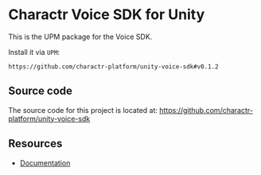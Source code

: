 Charactr Voice SDK for Unity
===========

This is the UPM package for the Voice SDK.

Install it via `UPM`:
```
https://github.com/charactr-platform/unity-voice-sdk#v0.1.2
```

## Source code

The source code for this project is located at: https://github.com/charactr-platform/unity-voice-sdk

## Resources

* [Documentation](https://docs.api.charactr.com/reference/about)
